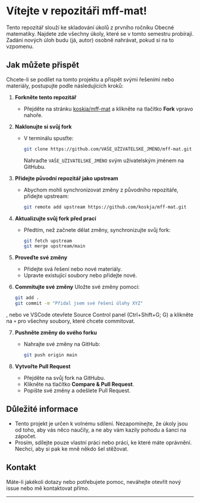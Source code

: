 # Vítejte v repozitáři mff-mat!

Tento repozitář slouží ke skladování úkolů z prvního ročníku Obecné matematiky. 
Najdete zde všechny úkoly, které se v tomto semestru probírají.
Zadání nových úloh budu (já, autor) osobně nahrávat, pokud si na to vzpomenu.

## Jak můžete přispět

Chcete-li se podílet na tomto projektu a přispět svými řešeními nebo materiály, postupujte podle následujících kroků:

1. **Forkněte tento repozitář**

   - Přejděte na stránku [koskja/mff-mat](https://github.com/koskja/mff-mat) a klikněte na tlačítko **Fork** vpravo nahoře.

2. **Naklonujte si svůj fork**

   - V terminálu spusťte:
     ```bash
     git clone https://github.com/VAŠE_UŽIVATELSKÉ_JMÉNO/mff-mat.git
     ```
     Nahraďte `VAŠE_UŽIVATELSKÉ_JMÉNO` svým uživatelským jménem na GitHubu.

3. **Přidejte původní repozitář jako upstream**

   - Abychom mohli synchronizovat změny z původního repozitáře, přidejte upstream:
     ```bash
     git remote add upstream https://github.com/koskja/mff-mat.git
     ```

4. **Aktualizujte svůj fork před prací**

   - Předtím, než začnete dělat změny, synchronizujte svůj fork:
     ```bash
     git fetch upstream
     git merge upstream/main
     ```

5. **Proveďte své změny**

   - Přidejte svá řešení nebo nové materiály.
   - Upravte existující soubory nebo přidejte nové.

6. **Commitujte své změny**
 Uložte své změny pomocí:
     ```bash
     git add .
     git commit -m "Přidal jsem své řešení úlohy XYZ"
     ```
, nebo ve VSCode otevřete Source Control panel (Ctrl+Shift+G; G) a klikněte na `+` pro všechny soubory, které chcete commitovat.

7. **Pushněte změny do svého forku**

   - Nahrajte své změny na GitHub:
     ```bash
     git push origin main
     ```

9. **Vytvořte Pull Request**

   - Přejděte na svůj fork na GitHubu.
   - Klikněte na tlačítko **Compare & Pull Request**.
   - Popište své změny a odešlete Pull Request.

## Důležité informace

- Tento projekt je určen k volnému sdílení. Nezapomínejte, že úkoly jsou od toho, aby vás něco naučily, a ne aby vám kazily pohodu a šanci na zápočet.
- Prosím, sdílejte pouze vlastní práci nebo práci, ke které máte oprávnění. Nechci, aby si pak ke mně někdo šel stěžovat.

## Kontakt

Máte-li jakékoli dotazy nebo potřebujete pomoc, neváhejte otevřít nový issue nebo mě kontaktovat přímo. 

---
